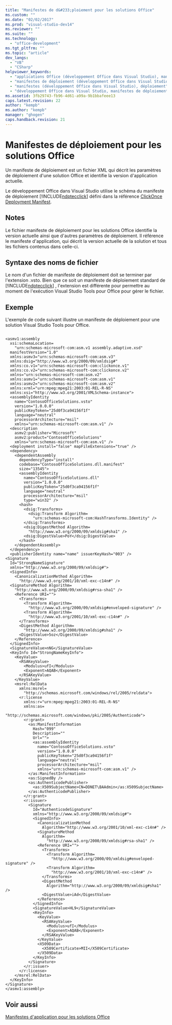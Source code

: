 ```yaml
---
title: "Manifestes de d&#233;ploiement pour les solutions Office"
ms.custom: ""
ms.date: "02/02/2017"
ms.prod: "visual-studio-dev14"
ms.reviewer: ""
ms.suite: ""
ms.technology: 
  - "office-development"
ms.tgt_pltfrm: ""
ms.topic: "article"
dev_langs: 
  - "VB"
  - "CSharp"
helpviewer_keywords: 
  - "applications Office (développement Office dans Visual Studio), manifestes de déploiement"
  - "manifestes de déploiement (développement Office dans Visual Studio)"
  - "manifestes (développement Office dans Visual Studio), déploiement"
  - "développement Office dans Visual Studio, manifestes de déploiement"
ms.assetid: 3fb29743-fb96-4d61-a99a-9b1bbafeee13
caps.latest.revision: 22
author: "kempb"
ms.author: "kempb"
manager: "ghogen"
caps.handback.revision: 21
---
```

# Manifestes de d&#233;ploiement pour les solutions Office
  Un manifeste de déploiement est un fichier XML qui décrit les paramètres de déploiement d'une solution Office et identifie la version d'application actuelle.  
  
 Le développement Office dans Visual Studio utilise le schéma du manifeste de déploiement [!INCLUDE[ndptecclick](../vsto/includes/ndptecclick-md.md)] défini dans la référence [ClickOnce Deployment Manifest](../deployment/clickonce-deployment-manifest.md).  
  
## Notes  
 Le fichier manifeste de déploiement pour les solutions Office identifie la version actuelle ainsi que d'autres paramètres de déploiement.  Il référence le manifeste d'application, qui décrit la version actuelle de la solution et tous les fichiers contenus dans celle\-ci.  
  
## Syntaxe des noms de fichier  
 Le nom d'un fichier de manifeste de déploiement doit se terminer par l'extension .vsto.  Bien que ce soit un manifeste de déploiement standard de [!INCLUDE[ndptecclick](../vsto/includes/ndptecclick-md.md)] , l'extension est différente pour permettre au moment de l'exécution Visual Studio Tools pour Office pour gérer le fichier.  
  
## Exemple  
 L'exemple de code suivant illustre un manifeste de déploiement pour une solution Visual Studio Tools pour Office.  
  
```  
  
<asmv1:assembly   
  xsi:schemaLocation=  
    "urn:schemas-microsoft-com:asm.v1 assembly.adaptive.xsd"   
  manifestVersion="1.0"   
  xmlns:asmv3="urn:schemas-microsoft-com:asm.v3"   
  xmlns:dsig="http://www.w3.org/2000/09/xmldsig#"   
  xmlns:co.v1="urn:schemas-microsoft-com:clickonce.v1"   
  xmlns:co.v2="urn:schemas-microsoft-com:clickonce.v2"   
  xmlns="urn:schemas-microsoft-com:asm.v2"   
  xmlns:asmv1="urn:schemas-microsoft-com:asm.v1"   
  xmlns:asmv2="urn:schemas-microsoft-com:asm.v2"   
  xmlns:xrml="urn:mpeg:mpeg21:2003:01-REL-R-NS"   
  xmlns:xsi="http://www.w3.org/2001/XMLSchema-instance">  
  <assemblyIdentity   
    name="ContosoOfficeSolutions.vsto"   
    version="1.0.0.0"   
    publicKeyToken="25d0f3ca94156f1f"   
    language="neutral"   
    processorArchitecture="msil"   
    xmlns="urn:schemas-microsoft-com:asm.v1" />  
  <description   
    asmv2:publisher="Microsoft"   
    asmv2:product="ContosoOfficeSolutions"   
    xmlns="urn:schemas-microsoft-com:asm.v1" />  
  <deployment install="false" mapFileExtensions="true" />  
  <dependency>  
    <dependentAssembly   
      dependencyType="install"   
      codebase="ContosoOfficeSolutions.dll.manifest"   
      size="13545">  
      <assemblyIdentity   
        name="ContosoOfficeSolutions.dll"   
        version="1.0.0.0"   
        publicKeyToken="25d0f3ca94156f1f"   
        language="neutral"   
        processorArchitecture="msil"   
        type="win32" />  
      <hash>  
        <dsig:Transforms>  
          <dsig:Transform Algorithm=  
            "urn:schemas-microsoft-com:HashTransforms.Identity" />  
        </dsig:Transforms>  
        <dsig:DigestMethod Algorithm=  
          "http://www.w3.org/2000/09/xmldsig#sha1" />  
        <dsig:DigestValue>PoY</dsig:DigestValue>  
      </hash>  
    </dependentAssembly>  
  </dependency>  
  <publisherIdentity name="name" issuerKeyHash="003" />  
<Signature   
  Id="StrongNameSignature"   
  xmlns="http://www.w3.org/2000/09/xmldsig#">    
  <SignedInfo>  
    <CanonicalizationMethod Algorithm=  
      "http://www.w3.org/2001/10/xml-exc-c14n#" />  
  <SignatureMethod Algorithm=  
    "http://www.w3.org/2000/09/xmldsig#rsa-sha1" />  
    <Reference URI="">  
      <Transforms>  
        <Transform Algorithm=  
          "http://www.w3.org/2000/09/xmldsig#enveloped-signature" />  
        <Transform Algorithm=  
          "http://www.w3.org/2001/10/xml-exc-c14n#" />  
      </Transforms>  
      <DigestMethod Algorithm=  
        "http://www.w3.org/2000/09/xmldsig#sha1" />  
      <DigestValue>5oz</DigestValue>  
    </Reference>  
  </SignedInfo>  
  <SignatureValue>nNG</SignatureValue>  
  <KeyInfo Id="StrongNameKeyInfo">  
    <KeyValue>  
      <RSAKeyValue>  
        <Modulus>ufI</Modulus>  
        <Exponent>AQAB</Exponent>  
      </RSAKeyValue>  
    </KeyValue>  
    <msrel:RelData   
      xmlns:msrel=  
        "http://schemas.microsoft.com/windows/rel/2005/reldata">  
      <r:license   
        xmlns:r="urn:mpeg:mpeg21:2003:01-REL-R-NS"   
        xmlns:as=  
          "http://schemas.microsoft.com/windows/pki/2005/Authenticode">  
        <r:grant>  
          <as:ManifestInformation   
            Hash="099"   
            Description=""   
            Url="">  
            <as:assemblyIdentity   
              name="ContosoOfficeSolutions.vsto"   
              version="1.0.0.0"   
              publicKeyToken="25d0f3ca94156f1f"   
              language="neutral"   
              processorArchitecture="msil"   
              xmlns="urn:schemas-microsoft-com:asm.v1" />  
          </as:ManifestInformation>  
          <as:SignedBy />  
          <as:AuthenticodePublisher>  
            <as:X509SubjectName>CN=DDNET\BAAdmin</as:X509SubjectName>  
          </as:AuthenticodePublisher>  
        </r:grant>  
        <r:issuer>  
          <Signature   
            Id="AuthenticodeSignature"   
            xmlns="http://www.w3.org/2000/09/xmldsig#">  
            <SignedInfo>  
              <CanonicalizationMethod   
                Algorithm="http://www.w3.org/2001/10/xml-exc-c14n#" />  
              <SignatureMethod   
                Algorithm=  
                  "http://www.w3.org/2000/09/xmldsig#rsa-sha1" />  
              <Reference URI="">  
                <Transforms>  
                  <Transform Algorithm=  
                    "http://www.w3.org/2000/09/xmldsig#enveloped-signature" />  
                  <Transform Algorithm=  
                    "http://www.w3.org/2001/10/xml-exc-c14n#" />  
                </Transforms>  
                <DigestMethod   
                  Algorithm="http://www.w3.org/2000/09/xmldsig#sha1" />  
                <DigestValue>iAd</DigestValue>  
              </Reference>  
            </SignedInfo>  
            <SignatureValue>HL9</SignatureValue>  
            <KeyInfo>  
              <KeyValue>  
                <RSAKeyValue>  
                  <Modulus>ufI</Modulus>  
                  <Exponent>AQAB</Exponent>  
                </RSAKeyValue>  
              </KeyValue>  
              <X509Data>  
                <X509Certificate>MII</X509Certificate>  
              </X509Data>  
            </KeyInfo>  
          </Signature>  
        </r:issuer>  
      </r:license>  
    </msrel:RelData>  
  </KeyInfo>  
</Signature>  
</asmv1:assembly>  
```  
  
## Voir aussi  
 [Manifestes d'application pour les solutions Office](../vsto/application-manifests-for-office-solutions.md)  
  
  